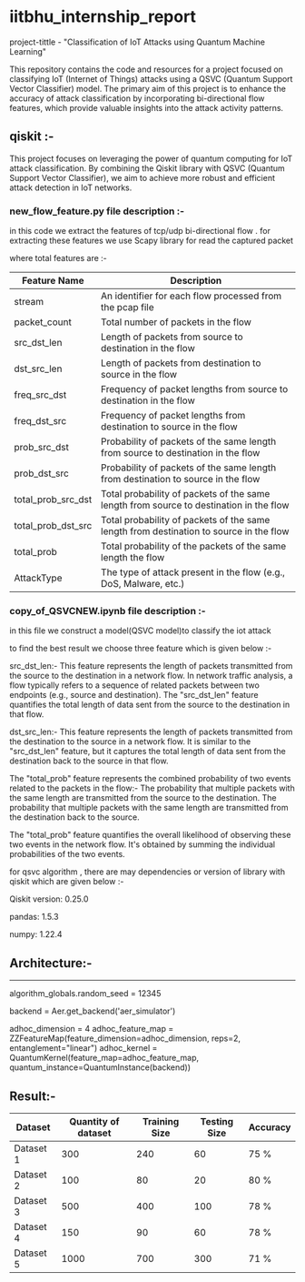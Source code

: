 # iitbhu_internship_report

project-tittle - "Classification of IoT Attacks using Quantum Machine Learning" 

This repository contains the code and resources for a project focused on classifying IoT (Internet of Things) attacks using a QSVC (Quantum Support Vector Classifier) model. 
The primary aim of this project is to enhance the accuracy of attack classification  by incorporating bi-directional flow features, which provide valuable insights into the attack activity patterns.

## qiskit :-
This project focuses on leveraging the power of quantum computing for IoT attack classification. By combining the Qiskit library with QSVC (Quantum Support Vector Classifier), we aim to achieve more robust and efficient attack detection in IoT networks.

### new_flow_feature.py file description :-

in this code we extract the features of tcp/udp bi-directional flow . for extracting these features we use Scapy library for read the captured packet 

where total features are :- 

|   Feature Name	     |                  Description                                                               |
|----------------------|--------------------------------------------------------------------------------------------|
|   stream             |      An identifier for each flow processed from the pcap file                              |
|   packet_count	     |      Total number of packets in the flow                                                   |
|   src_dst_len        |    Length of packets from source to destination in the flow                                | 
|   dst_src_len	     |   Length of packets from destination to source in the flow                                 |
|   freq_src_dst	     |   Frequency of packet lengths from source to destination in the flow                       |
|   freq_dst_src	     |  Frequency of packet lengths from destination to source in the flow                        |
|   prob_src_dst	     |      Probability of packets of the same length from source to destination in the flow      |
|   prob_dst_src	     |     Probability of packets of the same length from destination to source in the flow       |
|   total_prob_src_dst |    Total probability of packets of the same length from source to destination in the flow  |
|   total_prob_dst_src |   Total probability of packets of the same length from destination to source in the flow   |
|   total_prob	        | Total probability of the packets of the same length the flow                               |
|   AttackType	        |The type of attack present in the flow (e.g., DoS, Malware, etc.)                           | 

### copy_of_QSVCNEW.ipynb file description :-

in this file we construct a model(QSVC model)to classify the iot attack

to find the best result we choose three feature which is given below :-

src_dst_len:- This feature represents the length of packets transmitted from the source to the destination in a network flow. In network traffic analysis, a flow typically refers to a sequence of related packets between two endpoints (e.g., source and destination). The "src_dst_len" feature quantifies the total length of data sent from the source to the destination in that flow.

dst_src_len:- This feature represents the length of packets transmitted from the destination to the source in a network flow. It is similar to the "src_dst_len" feature, but it captures the total length of data sent from the destination back to the source in that flow.

The "total_prob" feature represents the combined probability of two events related to the packets in the flow:-
   The probability that multiple packets with the same length are transmitted from the source to the destination.
   The probability that multiple packets with the same length are transmitted from the destination back to the source.

The "total_prob" feature quantifies the overall likelihood of observing these two events in the network flow. It's obtained by summing the individual probabilities of the two events.


for qsvc algorithm , there are may dependencies or version of library with qiskit 
which are given below :-

Qiskit version: 0.25.0

pandas: 1.5.3

numpy: 1.22.4


## Architecture:-
---
algorithm_globals.random_seed = 12345

backend = Aer.get_backend('aer_simulator')

adhoc_dimension = 4
adhoc_feature_map = ZZFeatureMap(feature_dimension=adhoc_dimension,
reps=2, entanglement="linear")
adhoc_kernel = QuantumKernel(feature_map=adhoc_feature_map,
quantum_instance=QuantumInstance(backend))

## Result:-
  
|   Dataset	    |  Quantity of dataset	  |     Training Size	|    Testing Size	  |   Accuracy     |
|---------------|------------------------|---------------------|-------------------|----------------|
|   Dataset 1	 |          300	        |        240	         |     60	           |     75 %       |
|   Dataset 2   |      	100	           |     80	            |    20	           |     80 %       |
|   Dataset 3	 |          500	        |         400	      |         100       |      78 %      |
|   Dataset 4	 |         150	           |     90	            |     60	           |      78 %      |
|   Dataset 5	 |         1000	        |      700	         |      300	        |     71 %       |  






